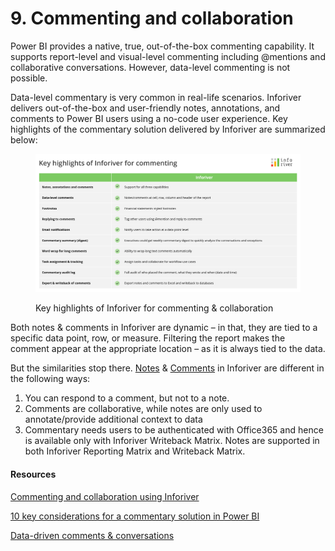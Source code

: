 # 9. Commenting and collaboration

Power BI provides a native, true, out-of-the-box commenting capability. It supports report-level and visual-level commenting including @mentions and collaborative conversations. However, data-level commenting is not possible. &#x20;

Data-level commentary is very common in real-life scenarios. Inforiver delivers out-of-the-box and user-friendly notes, annotations, and comments to Power BI users using a no-code user experience. Key highlights of the commentary solution delivered by Inforiver are summarized below:&#x20;

<figure><img src="../../.gitbook/assets/8.0.1 Overview.png" alt=""><figcaption><p>Key highlights of Inforiver for commenting &#x26; collaboration</p></figcaption></figure>

Both notes & comments in Inforiver are dynamic – in that, they are tied to a specific data point, row, or measure. Filtering the report makes the comment appear at the appropriate location – as it is always tied to the data.

But the similarities stop there. [Notes](notes.md) & [Comments](comments.md) in Inforiver are different in the following ways:

1. You can respond to a comment, but not to a note.
2. Comments are collaborative, while notes are only used to annotate/provide additional context to data
3. Commentary needs users to be authenticated with Office365 and hence is available only with Inforiver Writeback Matrix. Notes are supported in both Inforiver Reporting Matrix and Writeback Matrix.

#### Resources

[Commenting and collaboration using Inforiver](https://inforiver.com/collaborate-powerbi/)

[10 key considerations for a commentary solution in Power BI ](https://inforiver.com/blog/general/10-key-considerations-for-a-commentary-solution-in-power-bi/)

[Data-driven comments & conversations](https://inforiver.com/blog/general/data-driven-comments-conversations-power-bi/)
